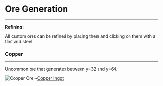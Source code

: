 # Ore Generation
***
**Refining:**

All custom ores can be refined by placing them and clicking on them with a flint and steel.

### Copper
***
Uncommon ore that generates between y=32 and y=64.

![Copper Ore](http://i.imgur.com/ACU4Nrx.png?1) ~[Copper Ingot](http://i.imgur.com/bN76EFf.png?1)